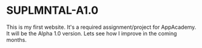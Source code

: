 # SUPLMNTAL-A1.0
This is my first website. It's a required assignment/project for AppAcademy. It will be the Alpha 1.0 version. Lets see how I improve in the coming months.
